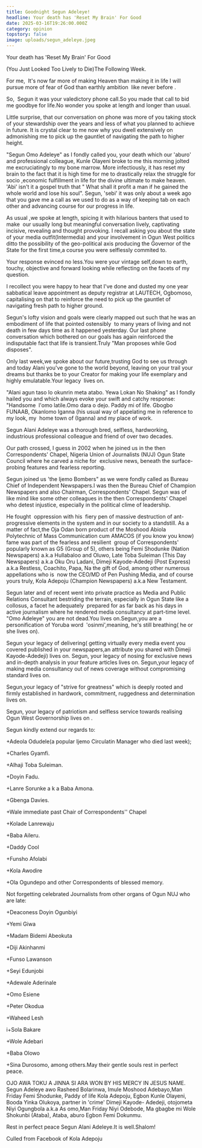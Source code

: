 ```yaml
---
title: Goodnight Segun Adeleye!
headline: Your death has 'Reset My Brain' For Good
date: 2025-03-16T19:26:00.000Z
category: opinion
topstory: false
image: uploads/segun_adeleye.jpeg
---
```

Your death has 'Reset My Brain' For Good

(You Just Looked Too Lively to Die)The Following Week.


For me,  It's now far more of making Heaven than making it in life I will pursue more of fear of God than earthly ambition  like never before .


So,  Segun it was your valedictory phone call.So you made that call to bid me goodbye for life.No wonder you spoke at length and longer than usual.


Little surprise, that our conversation on phone was more of you taking stock of your stewardship over the years and less of what you planned to achieve in future.
It is crystal clear to me now why you dwell extensively on admonishing me to pick up the gauntlet of navigating the path to higher height.


"Segun Omo Adeleye" as I fondly called you, your death which our 'aburo' and professional colleague, Kunle Olayeni broke to me this morning jolted me excruciatingly to my bone marrow.
More infectiously, it has reset my brain to the fact that it is high time for me to drastically relax the struggle for socio ,economic fulfillment in life for the divine ultimate to make heaven.
'Abi' isn't it a gospel truth that " What shall it profit a man if he gained the whole world and lose his soul".
Segun, 'sebi' it was only about a week ago that you gave me a call as we used to do as a way of keeping tab on each other and advancing course for our progress in life.


As usual ,we spoke at length, spicing it with hilarious banters that used to make  our usually long but meaningful conversation lively, captivating incisive, revealing and thought provoking.
I recall asking you about the state of your media outfit(Intermedia) and your involvement in Ogun West politics ditto the possibility of the geo-political axis producing the Governor of the State for the first time,a course you were selflessly commited to.


Your response evinced no less.You were your vintage self,down to earth, touchy, objective and forward looking while reflecting on the facets of my question.


I recollect you were happy to hear that I've done and dusted my one year sabbatical leave appointment as deputy registrar at LAUTECH, Ogbomoso, capitalising on that to reinforce the need to pick up the gauntlet of navigating fresh path to higher ground.


Segun's lofty vision and goals were clearly mapped out such that he was an embodiment of life that pointed ostensibly  to many years of living and not death in few days time as it happened yesterday.
Our last phone conversation which bothered on our goals has again reinforced the indisputable fact that life is transient.Truly "Man proposes while God disposes".


Only last week,we spoke about our future,trusting God to see us through and today Alani you've gone to the world beyond, leaving on your trail your dreams but thanks be to your Creator for making your life exemplary and highly emulatable.Your legacy  lives on.


"Alani agun taso lo okunrin meta atabo. Yewa Lokan No Shaking" as I fondly hailed you and which always evoke your swift and catchy response: "Handsome  l'omo latile.Omo dara o dejo. Paddy mi of life. Gbogbo FUNAAB, Okanlomo Iganna (his usual way of appelating me in reference to my look, my  home town of (Iganna) and my place of work. 


Segun Alani Adeleye was a thorough bred, selfless, hardworking, industrious professional colleague and friend of over two decades.


Our path crossed, I guess in 2002 when he joined us in the then Correspondents' Chapel, Nigeria Union of Journalists (NUJ) Ogun State Council where he carved a niche for  exclusive news, beneath the surface-probing features and fearless reporting.


Segun joined us 'the Ijemo Bombers" as we were fondly called as Bureau Chief of Independent Newspapers.I was then the Bureau Chief of Champion Newspapers and also Chairman, Correspondents' Chapel.
Segun was of like mind like some other colleagues in the then Correspondents' Chapel who detest injustice, especially in the political clime of leadership.


He fought  oppression with his  fiery pen of massive destruction of ant-progressive elements in the system and in our society to a standstill.
As a matter of fact,the Oja Odan born product of the Moshood Abiola Polytechnic of Mass Communication cum AMACOS (if you know you know) fame was part of the fearless and resilient  group of Correspondents' popularly known as G5 (Group of 5), others being Femi Shodunke (Nation Newspapers) a.k.a Hullabaloo and Oluwo, Late Toba Suleiman (This Day Newspapers) a.k.a Oku Oru Ladani, Dimeji Kayode-Adedeji (Post Express) a.k.a Restless, Coachito, Papa, Na the gift of God, among other numerous appellations who is  now the CEO/MD of Pen Pushing Media, and of course yours truly, Kola Adepoju (Champion Newspapers) a.k.a New Testament.


Segun later and of recent went into private practice as Media and Public Relations Consultant bestriding the terrain, especially in Ogun State like a collosus, a facet he adequately  prepared for as far back as his days in active journalism where he rendered media consultancy at part-time level.
"Omo Adeleye" you are not dead.You lives on.Segun,you are a personification of Yoruba word  'osinmi',meaning, he's still breathing( he or she lives on).


Segun your legacy of delivering( getting virtually every media event you covered published in your newspapers,an attribute you shared with Dimeji Kayode-Adedeji) lives on.
Segun, your legacy of nosing for exclusive news and in-depth analysis in your feature articles lives on.
Segun,your legacy of making media consultancy out of news coverage without compromising standard lives on.


Segun,your legacy of "strive for greatness" which is deeply rooted and firmly established in hardwork, commitment, ruggedness and determination lives on.


Segun, your legacy of patriotism and selfless service towards realising Ogun West Governorship lives on .


Segun kindly extend our regards to:

+Adeola Odudele(a popular Ijemo Circulatin Manager who died last week);

+Charles Gyamfi.

+Alhaji Toba Suleiman.

+Doyin Fadu.

+Lanre Sorunke a k a Baba Amona.

+Gbenga Davies.

+Wale immediate past Chair of Correspondents'' Chapel

+Kolade Lanrewaju

+Baba Aileru.

+Daddy Cool

+Funsho Afolabi

+Kola Awodire

+Ola Ogundepo and other Correspondents of blessed memory.


Not forgetting celebrated Journalists from other organs of Ogun NUJ who are late:

+Deaconess Doyin Ogunbiyi

+Yemi Giwa

+Madam Bidemi Abeokuta

+Diji Akinhanmi

+Funso Lawanson

+Seyi Edunjobi

+Adewale Aderinale

+Omo Esiene

+Peter Okodua

+Waheed Lesh

i+Sola Bakare

+Wole Adebari

+Baba Olowo

+Sina Durosomo, among others.May their gentle souls rest in perfect peace.


OJO AWA TOKU A JINNA SI ARA WON BY HIS MERCY IN JESUS NAME.
Segun Adeleye awo Rasheed Bolarinwa, Imule Moshood Adebayo,Man Friday Femi Shodunke, Paddy of life Kola Adepoju, Egbon Kunle Olayeni, Booda Yinka Olukoya, partner in 'crime' Dimeji Kayode- Adedeji, otojometa Niyi Ogungbola a.k.a As omo,Man Friday Niyi Odebode, Ma gbagbe mi Wole Shokunbi (Ataba), Ataba, aburo Egbon Femi Dokunmu.


Rest in perfect peace Segun Alani Adeleye.It is well.Shalom!


Culled from Facebook of Kola Adepoju
